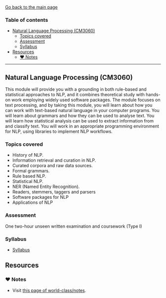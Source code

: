 [Go back to the main page](../../../README.md)

### Table of contents

- [Natural Language Processing (CM3060)](#natural-language-processing-cm3060)
  - [Topics covered](#topics-covered)
  - [Assessment](#assessment)
  - [Syllabus](#syllabus)
- [Resources](#resources)
  - [:heart: Notes](#heart-notes)

---

## Natural Language Processing (CM3060)

This module will provide you with a grounding in both rule-based and
statistical approaches to NLP, and it combines theoretical study with
hands-on work employing widely used software packages. The module
focuses on text processing, and by taking this module, you will learn
about how you can work with text-based natural language in your
computer programs. You will learn about grammars and how they can be
used to analyse text. You will learn how statistical analysis can be
used to extract information from and classify text. You will work in
an appropriate programming environment for NLP, using libraries to
implement NLP workflows.

### Topics covered

- History of NLP.
- Information retrieval and curation in NLP.
- Curated corpora and raw data sources.
- Formal grammars.
- Rule based NLP.
- Statistical NLP.
- NER (Named Entity Recognition).
- Readers, stemmers, taggers and parsers
- Software packages for NLP
- Applications of NLP

### Assessment

One two-hour unseen written examination and coursework (Type I)

### Syllabus

- [Syllabus](https://github.com/world-class/binary-assets/blob/master/modules/syllabi/Syllabus_CM3060_NLP.pdf)

## Resources

### :heart: Notes

- Visit [this page of world-class/notes](https://github.com/world-class/notes/tree/master/level-6/natural-language-processing).
